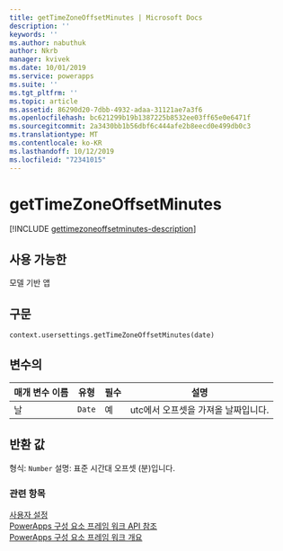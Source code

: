 ```yaml
---
title: getTimeZoneOffsetMinutes | Microsoft Docs
description: ''
keywords: ''
ms.author: nabuthuk
author: Nkrb
manager: kvivek
ms.date: 10/01/2019
ms.service: powerapps
ms.suite: ''
ms.tgt_pltfrm: ''
ms.topic: article
ms.assetid: 86290d20-7dbb-4932-adaa-31121ae7a3f6
ms.openlocfilehash: bc621299b19b1387225b8532ee03ff65e0e6471f
ms.sourcegitcommit: 2a3430bb1b56dbf6c444afe2b8eecd0e499db0c3
ms.translationtype: MT
ms.contentlocale: ko-KR
ms.lasthandoff: 10/12/2019
ms.locfileid: "72341015"
---
```

# <a name="gettimezoneoffsetminutes"></a>getTimeZoneOffsetMinutes

[!INCLUDE [gettimezoneoffsetminutes-description](includes/gettimezoneoffsetminutes-description.md)]

## <a name="available-for"></a>사용 가능한 

모델 기반 앱

## <a name="syntax"></a>구문

`context.usersettings.getTimeZoneOffsetMinutes(date)`

## <a name="parameters"></a>변수의

| 매개 변수 이름|유형|필수|설명|
| ------------- |----|--------|-----------|
|날|`Date`|예|utc에서 오프셋을 가져올 날짜입니다.|

## <a name="return-value"></a>반환 값

형식: `Number` 설명: 표준 시간대 오프셋 (분)입니다.


### <a name="related-topics"></a>관련 항목

[사용자 설정](../usersettings.md)<br/>
[PowerApps 구성 요소 프레임 워크 API 참조](../../reference/index.md)<br/>
[PowerApps 구성 요소 프레임 워크 개요](../../overview.md)